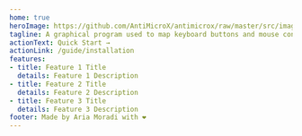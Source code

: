 ```yaml
---
home: true
heroImage: https://github.com/AntiMicroX/antimicrox/raw/master/src/images/antimicrox.png
tagline: A graphical program used to map keyboard buttons and mouse controls to a gamepad. Useful for playing games with no gamepad support.
actionText: Quick Start →
actionLink: /guide/installation
features:
- title: Feature 1 Title
  details: Feature 1 Description
- title: Feature 2 Title
  details: Feature 2 Description
- title: Feature 3 Title
  details: Feature 3 Description
footer: Made by Aria Moradi with ❤️
---
```

